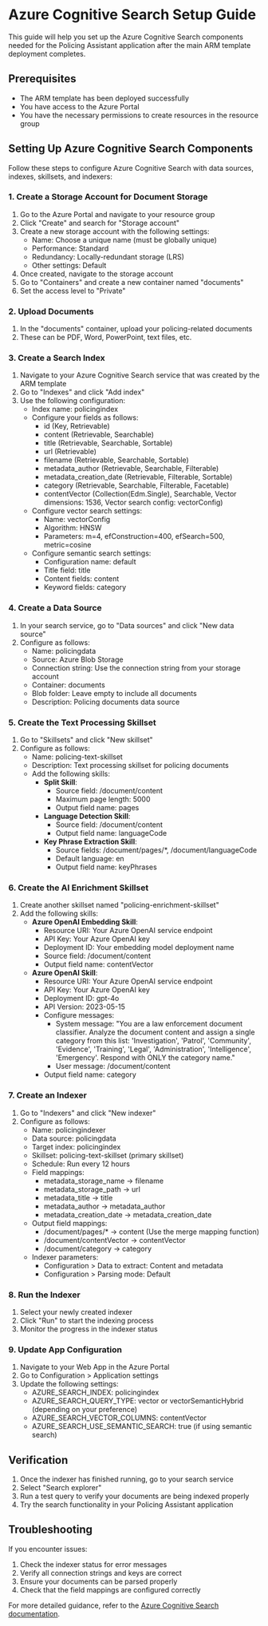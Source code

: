 # Azure Cognitive Search Setup Guide

This guide will help you set up the Azure Cognitive Search components needed for the Policing Assistant application after the main ARM template deployment completes.

## Prerequisites

- The ARM template has been deployed successfully
- You have access to the Azure Portal
- You have the necessary permissions to create resources in the resource group

## Setting Up Azure Cognitive Search Components

Follow these steps to configure Azure Cognitive Search with data sources, indexes, skillsets, and indexers:

### 1. Create a Storage Account for Document Storage

1. Go to the Azure Portal and navigate to your resource group
2. Click "Create" and search for "Storage account"
3. Create a new storage account with the following settings:
   - Name: Choose a unique name (must be globally unique)
   - Performance: Standard
   - Redundancy: Locally-redundant storage (LRS)
   - Other settings: Default
4. Once created, navigate to the storage account
5. Go to "Containers" and create a new container named "documents"
6. Set the access level to "Private"

### 2. Upload Documents

1. In the "documents" container, upload your policing-related documents
2. These can be PDF, Word, PowerPoint, text files, etc.

### 3. Create a Search Index

1. Navigate to your Azure Cognitive Search service that was created by the ARM template
2. Go to "Indexes" and click "Add index"
3. Use the following configuration:
   - Index name: policingindex
   - Configure your fields as follows:
     - id (Key, Retrievable)
     - content (Retrievable, Searchable)
     - title (Retrievable, Searchable, Sortable)
     - url (Retrievable)
     - filename (Retrievable, Searchable, Sortable)
     - metadata_author (Retrievable, Searchable, Filterable)
     - metadata_creation_date (Retrievable, Filterable, Sortable)
     - category (Retrievable, Searchable, Filterable, Facetable)
     - contentVector (Collection(Edm.Single), Searchable, Vector dimensions: 1536, Vector search config: vectorConfig)
   - Configure vector search settings:
     - Name: vectorConfig
     - Algorithm: HNSW
     - Parameters: m=4, efConstruction=400, efSearch=500, metric=cosine
   - Configure semantic search settings:
     - Configuration name: default
     - Title field: title
     - Content fields: content
     - Keyword fields: category

### 4. Create a Data Source

1. In your search service, go to "Data sources" and click "New data source"
2. Configure as follows:
   - Name: policingdata
   - Source: Azure Blob Storage
   - Connection string: Use the connection string from your storage account
   - Container: documents
   - Blob folder: Leave empty to include all documents
   - Description: Policing documents data source

### 5. Create the Text Processing Skillset

1. Go to "Skillsets" and click "New skillset"
2. Configure as follows:
   - Name: policing-text-skillset
   - Description: Text processing skillset for policing documents
   - Add the following skills:
     - **Split Skill**:
       - Source field: /document/content
       - Maximum page length: 5000
       - Output field name: pages
     - **Language Detection Skill**:
       - Source field: /document/content
       - Output field name: languageCode
     - **Key Phrase Extraction Skill**:
       - Source fields: /document/pages/*, /document/languageCode
       - Default language: en
       - Output field name: keyPhrases

### 6. Create the AI Enrichment Skillset

1. Create another skillset named "policing-enrichment-skillset"
2. Add the following skills:
   - **Azure OpenAI Embedding Skill**:
     - Resource URI: Your Azure OpenAI service endpoint
     - API Key: Your Azure OpenAI key
     - Deployment ID: Your embedding model deployment name
     - Source field: /document/content
     - Output field name: contentVector
   - **Azure OpenAI Skill**:
     - Resource URI: Your Azure OpenAI service endpoint
     - API Key: Your Azure OpenAI key
     - Deployment ID: gpt-4o
     - API Version: 2023-05-15
     - Configure messages:
       - System message: "You are a law enforcement document classifier. Analyze the document content and assign a single category from this list: 'Investigation', 'Patrol', 'Community', 'Evidence', 'Training', 'Legal', 'Administration', 'Intelligence', 'Emergency'. Respond with ONLY the category name."
       - User message: /document/content
     - Output field name: category

### 7. Create an Indexer

1. Go to "Indexers" and click "New indexer"
2. Configure as follows:
   - Name: policingindexer
   - Data source: policingdata
   - Target index: policingindex
   - Skillset: policing-text-skillset (primary skillset)
   - Schedule: Run every 12 hours
   - Field mappings:
     - metadata_storage_name → filename
     - metadata_storage_path → url
     - metadata_title → title
     - metadata_author → metadata_author
     - metadata_creation_date → metadata_creation_date
   - Output field mappings:
     - /document/pages/* → content (Use the merge mapping function)
     - /document/contentVector → contentVector
     - /document/category → category
   - Indexer parameters:
     - Configuration > Data to extract: Content and metadata
     - Configuration > Parsing mode: Default

### 8. Run the Indexer

1. Select your newly created indexer
2. Click "Run" to start the indexing process
3. Monitor the progress in the indexer status

### 9. Update App Configuration

1. Navigate to your Web App in the Azure Portal
2. Go to Configuration > Application settings
3. Update the following settings:
   - AZURE_SEARCH_INDEX: policingindex
   - AZURE_SEARCH_QUERY_TYPE: vector or vectorSemanticHybrid (depending on your preference)
   - AZURE_SEARCH_VECTOR_COLUMNS: contentVector
   - AZURE_SEARCH_USE_SEMANTIC_SEARCH: true (if using semantic search)

## Verification

1. Once the indexer has finished running, go to your search service
2. Select "Search explorer"
3. Run a test query to verify your documents are being indexed properly
4. Try the search functionality in your Policing Assistant application

## Troubleshooting

If you encounter issues:

1. Check the indexer status for error messages
2. Verify all connection strings and keys are correct
3. Ensure your documents can be parsed properly
4. Check that the field mappings are configured correctly

For more detailed guidance, refer to the [Azure Cognitive Search documentation](https://learn.microsoft.com/en-us/azure/search/).
